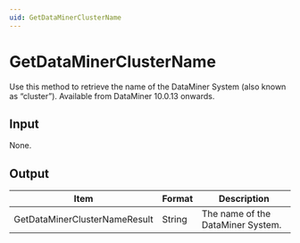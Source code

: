 ```yaml
---
uid: GetDataMinerClusterName
---
```


# GetDataMinerClusterName

Use this method to retrieve the name of the DataMiner System (also known as “cluster”). Available from DataMiner 10.0.13 onwards.

## Input

None.

## Output

| Item                          | Format | Description                       |
|-------------------------------|--------|-----------------------------------|
| GetDataMinerClusterNameResult | String | The name of the DataMiner System. |

